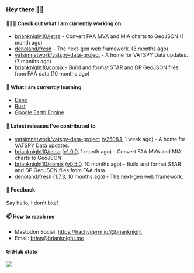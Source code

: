 ### Hey there 👋🏻

#### 👷🏻‍♂️ Check out what I am currently working on

- [brianknight10/jetsa](https://github.com/brianknight10/jetsa) - Convert FAA MVA and MIA charts to GeoJSON (1 month ago)
- [denoland/fresh](https://github.com/denoland/fresh) - The next-gen web framework. (3 months ago)
- [vatsimnetwork/vatspy-data-project](https://github.com/vatsimnetwork/vatspy-data-project) - A home for VATSPY Data updates. (7 months ago)
- [brianknight10/comix](https://github.com/brianknight10/comix) - Build and format STAR and DP GeoJSON files from FAA data (10 months ago)

#### 🌱 What I am currently learning
- [Deno](https://deno.land/)
- [Rust](https://www.rust-lang.org/)
- [Google Earth Engine](https://earthengine.google.com/)

#### 🔭 Latest releases I've contributed to

- [vatsimnetwork/vatspy-data-project](https://github.com/vatsimnetwork/vatspy-data-project) ([v2508.1](https://github.com/vatsimnetwork/vatspy-data-project/releases/tag/v2508.1), 1 week ago) - A home for VATSPY Data updates.
- [brianknight10/jetsa](https://github.com/brianknight10/jetsa) ([v1.0.0](https://github.com/brianknight10/jetsa/releases/tag/v1.0.0), 1 month ago) - Convert FAA MVA and MIA charts to GeoJSON
- [brianknight10/comix](https://github.com/brianknight10/comix) ([v0.5.0](https://github.com/brianknight10/comix/releases/tag/v0.5.0), 10 months ago) - Build and format STAR and DP GeoJSON files from FAA data
- [denoland/fresh](https://github.com/denoland/fresh) ([1.7.3](https://github.com/denoland/fresh/releases/tag/1.7.3), 10 months ago) - The next-gen web framework.

#### 💬 Feedback

Say hello, I don't bite!

#### 📫 How to reach me

- Mastodon Social: <a rel="me" href="https://hachyderm.io/@brianknight">https://hachyderm.io/@brianknight</a>
- Email: brian@brianknight.me

#### GitHub stats

![](https://github-profile-summary-cards.vercel.app/api/cards/profile-details?username=brianknight10&theme=github)